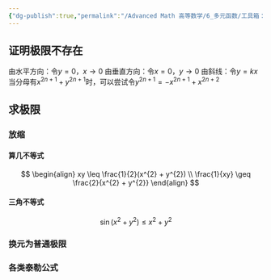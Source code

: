 ```yaml
---
{"dg-publish":true,"permalink":"/Advanced Math 高等数学/6_多元函数/工具箱：多元函数求极限的方法/","tags":["工具箱","微积分","高数"]}
---
```


## 证明极限不存在

由水平方向：令$y=0$，$x\to 0$
由垂直方向：令$x = 0$，$y \to 0$
由斜线：令$y = kx$
当分母有$x^{2n+1} + y^{2n+1}$时，可以尝试令$y^{2n + 1} = -x^{2n + 1}  + x^{2n + 2}$

## 求极限
### 放缩
#### 算几不等式
$$
\begin{align}
xy \leq \frac{1}{2}(x^{2} + y^{2}) \\
\frac{1}{xy} \geq \frac{2}{x^{2} + y^{2}}
\end{align}
$$
#### 三角不等式
$$
\sin ( x^{2} + y^{2}) \leq x^{2} + y^{2}
$$

### 换元为普通极限

### 各类泰勒公式

